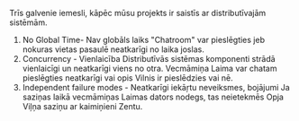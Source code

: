 Trīs galvenie iemesli, kāpēc mūsu projekts ir saistīs ar distributīvajām sistēmām.
1. No Global Time- Nav globāls laiks
"Chatroom" var pieslēgties jeb nokuras vietas pasaulē neatkarīgi no laika joslas.
2. Concurrency - Vienlaicība
Distributīvās sistēmas komponenti strādā vienlaicīgi un neatkarīgi viens no otra. Vecmāmiņa Laima var chatam pieslēgties neatkarīgi vai opis 
Vilnis ir pieslēdzies vai nē.
3. Independent failure modes - Neatkarīgi iekāŗtu neveiksmes, bojājumi
Ja saziņas laikā vecmāmiņas Laimas dators nodegs, tas neietekmēs Opja Viļņa saziņu ar kaimiņieni Zentu.

